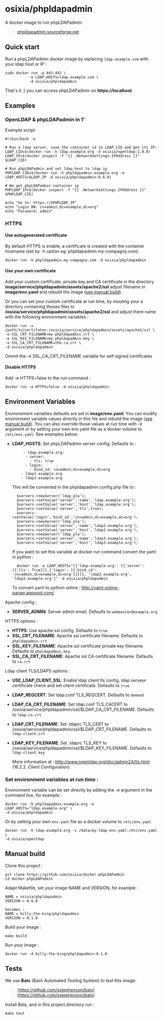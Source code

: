 # osixia/phpldapadmin

A docker image to run phpLDAPadmin.
> [phpldapadmin.sourceforge.net](http://phpldapadmin.sourceforge.net)


## Quick start

Run a phpLDAPadmin docker image by replacing `ldap.example.com` with your ldap host or IP :

    sudo docker run -p 443:443 \
               -e LDAP_HOSTS=ldap.example.com \
               -d osixia/phpldapadmin

That's it :) you can access phpLDAPadmin on **https://localhost**


## Examples

### OpenLDAP & phpLDAPadmin in 1'

Example script:

    #!/bin/bash -e

    # Run a ldap server, save the container id in LDAP_CID and get its IP:
    LDAP_CID=$(docker run -h ldap.example.org -d osixia/openldap:1.0.0)
    LDAP_IP=$(docker inspect -f "{{ .NetworkSettings.IPAddress }}" $LDAP_CID)

    # Run phpLDAPadmin and set ldap host to ldap ip
    PHPLDAP_CID=$(docker run -h phpldapadmin.example.org -e LDAP_HOSTS=$LDAP_IP -d osixia/phpldapadmin:0.6.0)

    # We get phpLDAPadmin container ip
    PHPLDAP_IP=$(docker inspect -f "{{ .NetworkSettings.IPAddress }}" $PHPLDAP_CID)

    echo "Go to: https://$PHPLDAP_IP"
    echo "Login DN: cn=admin,dc=example,dc=org"
    echo "Password: admin"

### HTTPS

#### Use autogenerated certificate
By default HTTPS is enable, a certificate is created with the container hostname (set by -h option eg: phpldapadmin.my-compagny.com).

	docker run -h phpldapadmin.my-compagny.com -d osixia/phpldapadmin

#### Use your own certificate

Add your custom certificate, private key and CA certificate in the directory **image/service/phpldapadmin/assets/apache2/ssl** adjust filename in **image/env.yaml** and rebuild the image ([see manual build](#manual-build)).

Or you can set your custom certificate at run time, by mouting your a directory containing thoses files to **/osixia/service/phpldapadmin/assets/apache2/ssl** and adjust there name with the following environment variables :

	docker run -v /path/to/certifates:/osixia/service/phpldapadmin/assets/apache2/ssl \
	-e SSL_CRT_FILENAME=my-phpldapadmin.crt \
	-e SSL_KEY_FILENAME=my-phpldapadmin.key \
	-e SSL_CA_CRT_FILENAME=the-ca.crt \
	-d osixia/phpldapadmin

Ommit the -e SSL_CA_CRT_FILENAME variable for self signed certificates

#### Disable HTTPS
Add -e HTTPS=false to the run command :

    docker run -e HTTPS=false -d osixia/phpldapadmin

## Environment Variables

Environement variables defaults are set in **image/env.yaml**. You can modify environment variable values directly in this file and rebuild the image ([see manual build](#manual-build)). You can also override those values at run time with -e argument or by setting your own env.yaml file as a docker volume to `/etc/env.yaml`. See examples below.

- **LDAP_HOSTS**: Set phpLDAPadmin server config. Defaults to :

		   - ldap.example.org:
		    - server:
		      - tls: true
		    - login:
		      - bind_id: cn=admin,dc=example,dc=org
		  - ldap2.example.org
		  - ldap3.example.org

	This will be converted in the phpldapadmin config.php file to :

		$servers->newServer('ldap_pla');
		$servers->setValue('server','name','ldap.example.org');
		$servers->setValue('server','host','ldap.example.org');
		$servers->setValue('server','tls',true);
		$servers->setValue('login','bind_id','cn=admin,dc=example,dc=org');
		$servers->newServer('ldap_pla');
		$servers->setValue('server','name','ldap2.example.org');
		$servers->setValue('server','host','ldap2.example.org');
		$servers->newServer('ldap_pla');
		$servers->setValue('server','name','ldap3.example.org');
		$servers->setValue('server','host','ldap3.example.org');

	If you want to set this variable at docker run command convert the yaml in python :
	
		docker run -e LDAP_HOSTS="[{'ldap.example.org': [{'server': [{'tls': True}]},{'login': [{'bind_id': 'cn=admin,dc=example,dc=org'}]}]}, 'ldap2.example.org', 'ldap3.example.org']" -d osixia/phpldapadmin

	To convert yaml to python online :
	http://yaml-online-parser.appspot.com/

Apache config :
- **SERVER_ADMIN**: Server admin email. Defaults to `webmaster@example.org`

HTTPS options :
- **HTTPS**: Use apache ssl config. Defaults to `true`
- **SSL_CRT_FILENAME**: Apache ssl certificate filename. Defaults to `phpldapadmin.crt`
- **SSL_KEY_FILENAME**: Apache ssl certificate private key filename. Defaults to `phpldapadmin.key`
- **SSL_CA_CRT_FILENAME**: Apache ssl CA certificate filename. Defaults to `ca.crt`

Ldap client TLS/LDAPS options :

- **USE_LDAP_CLIENT_SSL**: Enable ldap client tls config, ldap serveur certificate check and set client  certificate. Defaults to `true`
- **LDAP_REQCERT**: Set ldap.conf TLS_REQCERT. Defaults to `demand`
- **LDAP_CA_CRT_FILENAME**: Set ldap.conf TLS_CACERT to /osixia/service/phpldapadmin/ssl/$LDAP_CA_CRT_FILENAME. Defaults to `ldap-ca.crt`
- **LDAP_CRT_FILENAME**: Set .ldaprc TLS_CERT to /osixia/service/phpldapadmin/ssl/$LDAP_CRT_FILENAME. Defaults to `ldap-client.crt`
- **LDAP_KEY_FILENAME**: Set .ldaprc TLS_KEY to /osixia/service/phpldapadmin/ssl/$LDAP_KEY_FILENAME. Defaults to `ldap-client.key`

	More information at : http://www.openldap.org/doc/admin24/tls.html (16.2.2. Client Configuration)

### Set environment variables at run time :

Environment variable can be set directly by adding the -e argument in the command line, for example :

	docker run -h phpldapadmin.example.org -e LDAP_HOSTS="ldap.example.org" \
	-d osixia/phpldapadmin

Or by setting your own `env.yaml` file as a docker volume to `/etc/env.yaml`

	docker run -h ldap.example.org -v /data/my-ldap-env.yaml:/etc/env.yaml \
	-d osixia/openldap

## Manual build

Clone this project :

	git clone https://github.com/osixia/docker-phpLDAPadmin
	cd docker-phpLDAPadmin

Adapt Makefile, set your image NAME and VERSION, for example :

	NAME = osixia/phpldapadmin
	VERSION = 0.6.0

	becomes :
	NAME = billy-the-king/phpldapadmin
	VERSION = 0.1.0

Build your image :

	make build

Run your image :

	docker run -d billy-the-king/phpldapadmin:0.1.0

## Tests

We use **Bats** (Bash Automated Testing System) to test this image:

> [https://github.com/sstephenson/bats](https://github.com/sstephenson/bats)

Install Bats, and in this project directory run :

	make test
